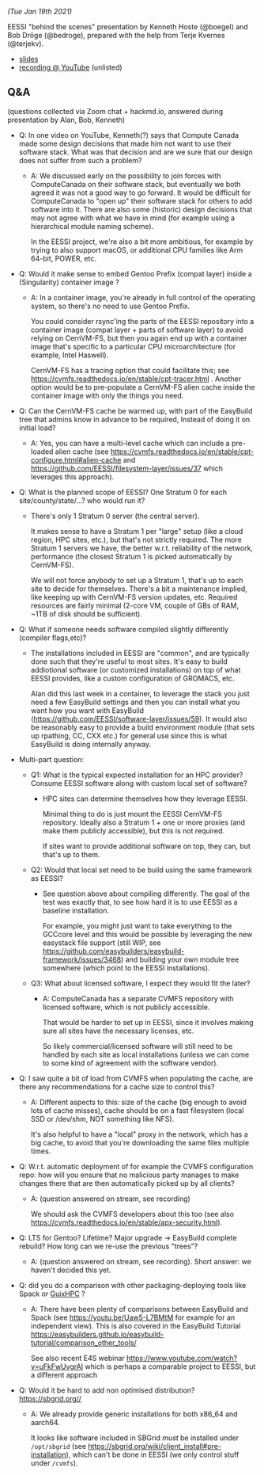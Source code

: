 *(Tue Jan 19th 2021)*

EESSI "behind the scenes" presentation by Kenneth Hoste (@boegel) and Bob Dröge (@bedroge),
prepared with the help from Terje Kvernes (@terjekv).

* [slides](EESSI-behind-the-scenes-20210119.pdf)
* [recording @ YouTube](https://www.youtube.com/watch?v=WAOP6-sCfG0) (unlisted)

## Q&A

(questions collected via Zoom chat + hackmd.io, answered during presentation by Alan, Bob, Kenneth)

* Q: In one video on YouTube, Kenneth(?) says that Compute Canada made some design decisions that made him not want to use their software stack. What was that decision and are we sure that our design does not suffer from such a problem?
  * A: We discussed early on the possibility to join forces with ComputeCanada on their software stack, but eventually we both agreed it was not a good way to go forward.
    It would be difficult for ComputeCanada to "open up" their software stack for others to add software into it. There are also some (historic) design decisions that may
    not agree with what we have in mind (for example using a hierarchical module naming scheme).
 
    In the EESSI project, we're also a bit more ambitious, for example by trying to also support macOS, or additional CPU families like Arm 64-bit, POWER, etc.

* Q: Would it make sense to embed Gentoo Prefix (compat layer) inside a (Singularity) container image ?
  * A: In a container image, you're already in full control of the operating system, so there's no need to use Gentoo Prefix.

    You could consider rsync'ing the parts of the EESSI repository into a container image (compat layer + parts of software layer) to avoid relying on CernVM-FS,
    but then you again end up with a container image that's specific to a particular CPU microarchitecture (for example, Intel Haswell).

    CernVM-FS has a tracing option that could facilitate this; see https://cvmfs.readthedocs.io/en/stable/cpt-tracer.html .
    Another option would be to pre-populate a CernVM-FS alien cache inside the container image with only the things you need.

* Q: Can the CernVM-FS cache be warmed up, with part of the EasyBuild tree that admins know in advance to be required, Instead of doing it on initial load?
  * A: Yes, you can have a multi-level cache which can include a pre-loaded alien cache (see https://cvmfs.readthedocs.io/en/stable/cpt-configure.html#alien-cache and https://github.com/EESSI/filesystem-layer/issues/37 which leverages this approach).

* Q: What is the planned scope of EESSI? One Stratum 0 for each site/county/state/...? who would run it?
  * There's only 1 Stratum 0 server (the central server).

    It makes sense to have a Stratum 1 per "large" setup (like a cloud region, HPC sites, etc.), but that's not strictly required.
    The more Stratum 1 servers we have, the better w.r.t. reliability of the network, performance (the closest Stratum 1 is picked automatically by CernVM-FS).
    
    We will not force anybody to set up a Stratum 1, that's up to each site to decide for themselves.
    There's a bit a maintenance implied, like keeping up with CernVM-FS version updates, etc.
    Required resources are fairly minimal (2-core VM, couple of GBs of RAM, ~1TB of disk should be sufficient).

* Q: What if someone needs software compiled slightly differently (compiler flags,etc)?
  * The installations included in EESSI are "common", and are typically done such that they're useful to most sites.
    It's easy to build addiotional software (or customized installations) on top of what EESSI provides, like a custom configuration of GROMACS, etc.
  
    Alan did this last week in a container, to leverage the stack you just need a few EasyBuild settings and then you can install what you want how you want with EasyBuild (https://github.com/EESSI/software-layer/issues/59). It would also be reasonably easy to provide a build environment module (that sets up rpathing, CC, CXX etc.) for general use since this is what EasyBuild is doing internally anyway.

* Multi-part question:
  * Q1:  What is the typical expected installation for an HPC provider? Consume EESSI software along with custom local set of software?
    * HPC sites can determine themselves how they leverage EESSI.
      
      Minimal thing to do is just mount the EESSI CernVM-FS repository.
      Ideally also a Stratum 1 + one or more proxies (and make them publicly accessible), but this is not required.
      
      If sites want to provide additional software on top, they can, but that's up to them.
      
  * Q2: Would that local set need to be build using the same framework as EESSI?
    * See question above about compiling differently. The goal of the test was exactly that, to see how hard it is to use EESSI as a baseline installation.
     
      For example, you might just want to take everything to the GCCcore level and this would be possible by leveraging the new easystack file support (still WIP, see https://github.com/easybuilders/easybuild-framework/issues/3468) and building your own module tree somewhere (which point to the EESSI installations).

  * Q3: What about licensed software, I expect they would fit the later?
    * A: ComputeCanada has a separate CVMFS repository with licensed software, which is not publicly accessible.

      That would be harder to set up in EESSI, since it involves making sure all sites have the necessary licenses, etc.
      
      So likely commercial/licensed software will still need to be handled by each site as local installations
      (unless we can come to some kind of agreement with the software vendor).

* Q: I saw quite a bit of load from CVMFS when populating the cache, are there any recommendations for a cache size to control this?
  * A: Different aspects to this: size of the cache (big enough to avoid lots of cache misses), cache should be on a fast filesystem (local SSD or /dev/shm, NOT something like NFS).

    It's also helpful to have a "local" proxy in the network, which has a big cache, to avoid that you're downloading the same files multiple times.

* Q: W.r.t. automatic deployment of for example the CVMFS configuration repo: how will you ensure that no malicious party manages to make changes there that are then automatically picked up by all clients?
  * A: (question answered on stream, see recording)

    We should ask the CVMFS developers about this too (see also https://cvmfs.readthedocs.io/en/stable/apx-security.html).

* Q: LTS for Gentoo? Lifetime? Major upgrade -> EasyBuild complete rebuild? How long can we re-use the previous "trees"?
  * A: (question answered on stream, see recording).
       Short answer: we haven't decided this yet.

* Q: did you do a comparison with other packaging-deploying tools like Spack or [GuixHPC](https://hpc.guix.info) ?
  * A: There have been plenty of comparisons between EasyBuild and Spack (see https://youtu.be/Uaw5-L7BMtM for example for an independent view). This is also covered in the EasyBuild Tutorial https://easybuilders.github.io/easybuild-tutorial/comparison_other_tools/
  
    See also recent E4S webinar https://www.youtube.com/watch?v=uFkFwUvgrAI which is perhaps a comparable project to EESSI, but a different approach 

* Q: Would it be hard to add non optimised distribution? https://sbgrid.org// 
  * A: We already provide generic installations for both x86_64 and aarch64.
  
    It looks like software included in SBGrid *must* be installed under `/opt/sbgrid` (see https://sbgrid.org/wiki/client_install#pre-installation), which can't be done in EESSI (we only control stuff under `/cvmfs`).

